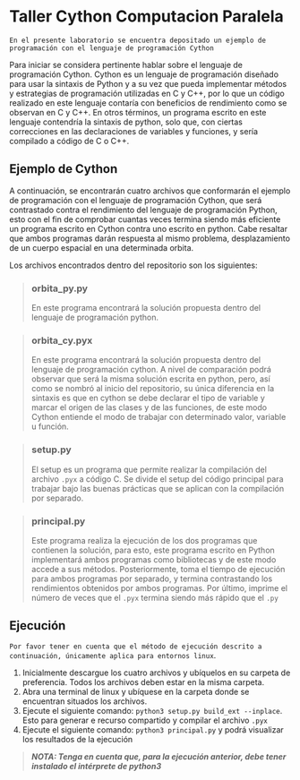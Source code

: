 # __Taller Cython Computacion Paralela__
`En el presente laboratorio se encuentra depositado un ejemplo de programación con el lenguaje de programación Cython`

Para iniciar se considera pertinente hablar sobre el lenguaje de programación Cython. Cython es un lenguaje de programación diseñado para usar la sintaxis de Python y a su vez que pueda implementar métodos y estrategias de programación utilizadas en C y C++, por lo que un código realizado en este lenguaje contaría con beneficios de rendimiento como se observan en C y C++. En otros términos, un programa escrito en este lenguaje contendría la sintaxis de python, solo que, con ciertas correcciones en las declaraciones de variables y funciones, y sería compilado a código de C o C++.

## __Ejemplo de Cython__
A continuación, se encontrarán cuatro archivos que conformarán el ejemplo de programación con el lenguaje de programación Cython, que será contrastado contra el rendimiento del lenguaje de programación Python, esto con el fin de comprobar cuantas veces termina siendo más eficiente un programa escrito en Cython contra uno escrito en python. Cabe resaltar que ambos programas darán respuesta al mismo problema, desplazamiento de un cuerpo espacial en una determinada orbita.

Los archivos encontrados dentro del repositorio son los siguientes: 
>### **orbita_py.py**
>En este programa encontrará la solución propuesta dentro del lenguaje de programación python.

>### **orbita_cy.pyx**
>En este programa encontrará la solución propuesta dentro del lenguaje de programación cython. A nivel de comparación podrá observar que será la misma solución escrita en python, pero, así como se nombró al inicio del repositorio, su única diferencia en la sintaxis es que en cython se debe declarar el tipo de variable y marcar el origen de las clases y de las funciones, de este modo Cython entiende el modo de trabajar con determinado valor, variable u función.

>### **setup.py**
>El setup es un programa que permite realizar la compilación del archivo `.pyx` a código C. Se divide el setup del código principal para trabajar bajo las buenas prácticas que se aplican con la compilación por separado.

>### **principal.py**
>Este programa realiza la ejecución de los dos programas que contienen la solución, para esto, este programa escrito en Python implementará ambos programas como bibliotecas y de este modo accede a sus métodos. Posteriormente, toma el tiempo de ejecución para ambos programas por separado, y termina contrastando los rendimientos obtenidos por ambos programas. Por último, imprime el número de veces que el `.pyx` termina siendo más rápido que el `.py`

## __Ejecución__
`Por favor tener en cuenta que el método de ejecución descrito a continuación, únicamente aplica para entornos linux`.
1. Inicialmente descargue los cuatro archivos y ubíquelos en su carpeta de preferencia. Todos los archivos deben estar en la misma carpeta.
2. Abra una terminal de linux y ubíquese en la carpeta donde se encuentran situados los archivos.
3. Ejecute el siguiente comando: `python3 setup.py build_ext --inplace`. Esto para generar e recurso compartido y compilar el archivo `.pyx`
4. Ejecute el siguiente comando: `python3 principal.py` y podrá visualizar los resultados de la ejecución 

> ***NOTA: Tenga en cuenta que, para la ejecución anterior, debe tener instalado el intérprete de python3***
